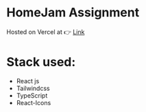 # HomeJam Assignment
Hosted on Vercel at 👉 [Link]("homejam-test.vercel.app")

# Stack used:
* React js
* Tailwindcss
* TypeScript
* React-Icons
